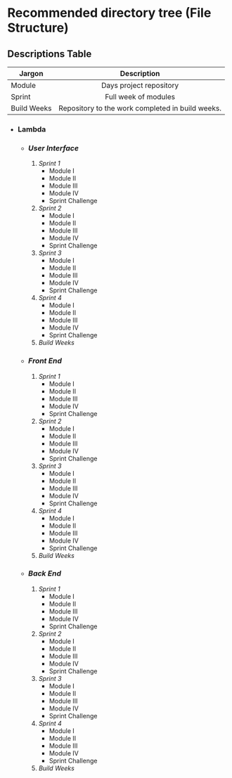 # Recommended directory tree (File Structure)

## Descriptions Table
| Jargon        | Description   | 
| ------------- |:-------------:| 
| Module     | Days project repository |
| Sprint     | Full week of modules    |
| Build Weeks | Repository to the work completed in build weeks. |



*  ### **Lambda**
     * ### **_User Interface_**
        1. _Sprint 1_
            * Module I
            * Module II
            * Module III
            * Module IV
            * Sprint Challenge
        1. _Sprint 2_
            * Module I
            * Module II
            * Module III
            * Module IV
            * Sprint Challenge
        1. _Sprint 3_
            * Module I
            * Module II
            * Module III
            * Module IV
            * Sprint Challenge
        1. _Sprint 4_
            * Module I
            * Module II
            * Module III
            * Module IV
            * Sprint Challenge
        1. _Build Weeks_
     * ### **_Front End_**
        1. _Sprint 1_
            * Module I
            * Module II
            * Module III
            * Module IV
            * Sprint Challenge
        1. _Sprint 2_
            * Module I
            * Module II
            * Module III
            * Module IV
            * Sprint Challenge
        1. _Sprint 3_
            * Module I
            * Module II
            * Module III
            * Module IV
            * Sprint Challenge
        1. _Sprint 4_
            * Module I
            * Module II
            * Module III
            * Module IV
            * Sprint Challenge
        1. _Build Weeks_
    *  ### **_Back End_**
        1. _Sprint 1_
            * Module I
            * Module II
            * Module III
            * Module IV
            * Sprint Challenge
        1. _Sprint 2_
            * Module I
            * Module II
            * Module III
            * Module IV
            * Sprint Challenge
        1. _Sprint 3_
            * Module I
            * Module II
            * Module III
            * Module IV
            * Sprint Challenge
        1. _Sprint 4_
            * Module I
            * Module II
            * Module III
            * Module IV
            * Sprint Challenge
        1. _Build Weeks_